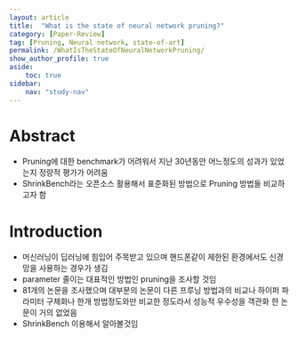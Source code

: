 ```yaml
---
layout: article
title:  "What is the state of neural network pruning?"
category: [Paper-Review]
tag: [Pruning, Neural network, state-of-art]
permalink: /WhatIsTheStateOfNeuralNetworkPruning/
show_author_profile: true
aside:
    toc: true
sidebar:
    nav: "study-nav"
---
```


# Abstract
- Pruning에 대한 benchmark가 어려워서 지난 30년동안 어느정도의 성과가 있었는지 정량적 평가가 어려움
- ShrinkBench라는 오픈소스 활용해서 표준화된 방법으로 Pruning 방법들 비교하고자 함

# Introduction
- 머신러닝이 딥러닝에 힘입어 주목받고 있으며 핸드폰같이 제한된 환경에서도 신경망을 사용하는 경우가 생김
- parameter 줄이는 대표적인 방법인 pruning을 조사할 것임
- 81개의 논문을 조사했으며 대부분의 논문이 다른 프루닝 방법과의 비교나 하이퍼 파라미터 구체화나 한개 방법정도와만 비교한 정도라서 성능적 우수성을 객관화 한 논문이 거의 없었음
- ShrinkBench 이용해서 알아볼것임